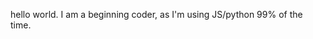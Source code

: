 hello world.
I am a beginning coder, as I'm using JS/python 99% of the time.
<!---
secret.easter_egg.hidden
--->
<!---
WRA1TH-n-vengence/WRA1TH-n-vengence is a ✨ special ✨ repository because its `README.md` (this file) appears on your GitHub profile.
You can click the Preview link to take a look at your changes.
--->
